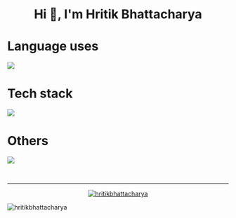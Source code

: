 <h1 align="center">Hi 👋, I'm Hritik Bhattacharya</h1>



<div align="left">
  <h1>Language uses</h1>
  <a href="https://skillicons.dev">
    <img src="https://skillicons.dev/icons?i=typescript,c,cpp,go" />
  </a>
</div>
<div align="left">
  <h1>Tech stack</h1>
  <a href="https://skillicons.dev">
    <img src="https://skillicons.dev/icons?i=next,aws,mongo,redux,redis,nodejs,express,docker" />
  </a>
  <h1>Others</h1>
  <a href="https://skillicons.dev">
    <img src="https://skillicons.dev/icons?i=git,linux," />
  </a>
</p>


<br>
<hr>




<!--<div align="center">
<!-- <p><img align="center" src="https://github-readme-streak-stats.herokuapp.com/?user=hritikbhattacharya&" alt="hritikbhattacharya" /></p> -->
<!-- <p>&nbsp;<img align="center" src="https://github-readme-stats.vercel.app/api?username=hritikbhattacharya&show_icons=true&locale=en&layout=compact" alt="hritikbhattacharya" /></p> -->
<!-- <p><img align="cneter" src="https://github-readme-stats.vercel.app/api/top-langs?username=hritikbhattacharya&show_icons=true&locale=en" alt="hritikbhattacharya" /></p> -->
<!-- </div> -->
<!--<br>
<!-- <hr> -->
<p align="center"> <a href="https://github.com/ryo-ma/github-profile-trophy"><img src="https://github-profile-trophy.vercel.app/?username=hritikbhattacharya" alt="hritikbhattacharya" /></a> </p>
<p align="left"> <img src="https://komarev.com/ghpvc/?username=hritikbhattacharya&label=Profile%20views&color=0e75b6&style=flat" alt="hritikbhattacharya" /> </p>



